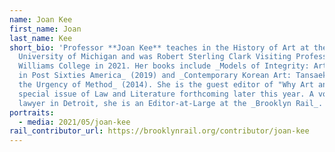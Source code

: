 ```yaml
---
name: Joan Kee
first_name: Joan
last_name: Kee
short_bio: 'Professor **Joan Kee** teaches in the History of Art at the
  University of Michigan and was Robert Sterling Clark Visiting Professor at
  Williams College in 2021. Her books include _Models of Integrity: Art and Law
  in Post Sixties America_ (2019) and _Contemporary Korean Art: Tansaekhwa and
  the Urgency of Method_ (2014). She is the guest editor of "Why Art and Law," a
  special issue of Law and Literature forthcoming later this year. A volunteer
  lawyer in Detroit, she is an Editor-at-Large at the _Brooklyn Rail_. '
portraits:
  - media: 2021/05/joan-kee
rail_contributor_url: https://brooklynrail.org/contributor/joan-kee
---
```

